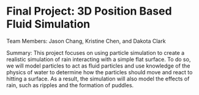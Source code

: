 # Final Project: 3D Position Based Fluid Simulation

Team Members: Jason Chang, Kristine Chen, and Dakota Clark

Summary: This project focuses on using particle simulation to create a realistic simulation of rain interacting with a simple flat surface. To do so, we will model particles to act as fluid particles and use knowledge of the physics of water to determine how the particles should move and react to hitting a surface. As a result, the simulation will also model the effects of rain, such as ripples and the formation of puddles.

